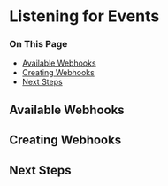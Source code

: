 # Listening for Events

<div class="otp" id="no-index">

### On This Page
- [Available Webhooks](#available-webhooks)
- [Creating Webhooks](#creating-webhooks)
- [Next Steps](#next-steps)

</div>

## Available Webhooks
## Creating Webhooks
## Next Steps

